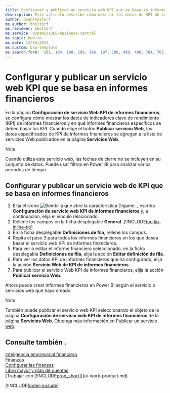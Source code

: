 ```yaml
---
title: Configurar y publicar un servicio web KPI que se basa en informes financieros
description: Este artículo describe cómo mostrar los datos de KPI de informes financieros según informes financieros específicos.
author: brentholtorf
ms.author: bholtorf
ms.reviewer: bholtorf
ms.service: dynamics365-business-central
ms.topic: how-to
ms.date: 12/16/2022
ms.custom: bap-template
ms.search.form: '103, 104, 108, 195, 196, 197, 198, 489, 490, 764, 765, 766'
---
```

# Configurar y publicar un servicio web KPI que se basa en informes financieros

En la página **Configuración de servicio Web KPI de informes financieros**, se configura cómo mostrar los datos de indicadores clave de rendimiento (KPI) de informes financieros y en qué informes financieros específicos se deben basar los KPI. Cuando elige el botón **Publicar servicio Web**, los datos especificados de KPI de informes financieros se agregan a la lista de servicios Web publicados en la página **Servicios Web**.

> [!NOTE]
> Cuando utiliza este servicio web, las fechas de cierre no se incluyen en su conjunto de datos. Puede usar filtros en Power BI para analizar varios períodos de tiempo.

## Configurar y publicar un servicio web de KPI que se basa en informes financieros
  
1. Elija el icono ![Bombilla que abre la característica Dígame.](media/ui-search/search_small.png "Dígame qué desea hacer") , escriba **Configuración de servicio web KPI de informes financieros** y, a continuación, elija el vínculo relacionado.
2. Rellene los campos en la ficha desplegable **General**. [!INCLUDE[tooltip-inline-tip](includes/tooltip-inline-tip_md.md)]
3. En la ficha desplegable **Definiciones de fila**, rellene los campos.
4. Repita el paso 3 para todos los informes financieros en los que desea basar el servicio web KPI de informes financieros.  
5. Para ver o editar el informe financiero seleccionado, en la ficha desplegable **Definiciones de fila**, elija la acción **Editar definición de fila**.
6. Para ver los datos KPI de informes financieros que ha configurado, elija la acción **Servicio Web de KPI de informes financieros**.
7. Para publicar el servicio Web KPI de informes financieros, elija la acción **Publicar servicio Web**.

Ahora puede crear informes financieros en Power BI según el servicio o servicios web que haya creado.

> [!NOTE]  
> También puede publicar el servicio web KPI seleccionando el objeto de la página **Configuración de servicio web KPI de informes financieros** de la página **Servicios Web**. Obtenga más información en [Publicar un servicio web](across-how-publish-web-service.md).

## Consulte también .

[Inteligencia empresarial financiera](bi.md)  
[Finanzas](finance.md)  
[Configurar las finanzas](finance-setup-finance.md)  
[Libro mayor y plan de cuentas](finance-general-ledger.md)  
[Trabajar con [!INCLUDE[prod_short](includes/prod_short.md)]](ui-work-product.md)

[!INCLUDE[footer-include](includes/footer-banner.md)]
